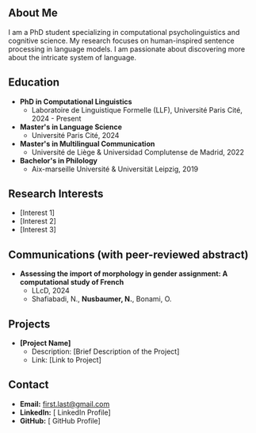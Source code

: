 


## About Me
I am a PhD student specializing in computational psycholinguistics and cognitive science. My research focuses on human-inspired sentence processing in language models. I am passionate about discovering more about the intricate system of language.

## Education
- **PhD in Computational Linguistics**
  - Laboratoire de Linguistique Formelle (LLF), Université Paris Cité, 2024 - Present
- **Master's in Language Science**
  - Université Paris Cité, 2024
- **Master's in Multilingual Communication**
  - Université de Liège & Universidad Complutense de Madrid, 2022
- **Bachelor's in Philology**
  - Aix-marseille Université & Universität Leipzig, 2019

## Research Interests
- [Interest 1]
- [Interest 2]
- [Interest 3]

## Communications (with peer-reviewed abstract)
- **Assessing the import of morphology in gender assignment: A computational study of French**
  - LLcD, 2024
  - Shafiabadi, N., **Nusbaumer, N.**, Bonami, O.


## Projects
- **[Project Name]**
  - Description: [Brief Description of the Project]
  - Link: [Link to Project]

## Contact
- **Email:** first.last@gmail.com
- **LinkedIn:** [ LinkedIn Profile]
- **GitHub:** [ GitHub Profile]

